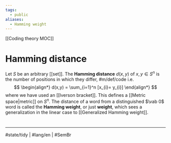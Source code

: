 ```yaml
---
tags:
  - public
aliases:
  - Hamming weight
---
```

[[Coding theory MOC]]
# Hamming distance

Let $S$ be an arbitrary [[set]]. 
The **Hamming distance** $d(x,y)$ of $x,y \in S^n$ is the number of positions in which they differ, #m/def/code i.e.
$$
\begin{align*}
d(x,y) = \sum_{i=1}^n [x_{i}= y_{i}]
\end{align*}
$$
where we have used an [[Iverson bracket]].
This defines a [[Metric space|metric]] on $S^n$.
The distance of a word from a distinguished $\vab 0$ word is called the **Hamming weight**, or just **weight**,
which sees a generalization in the linear case to [[Generalized Hamming weight]].

#
---
#state/tidy | #lang/en | #SemBr
